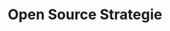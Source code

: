 ---
slug: "/grundlagen/oss-strategie"
title: "Open Source Strategie"
category: "Grundlagen"
sorting: 4
presentation: "https://onedrive.live.com/embed?cid=77FF6CBF13D23430&resid=77FF6CBF13D23430%21108889&authkey=AFGyc9RVejMyY6k&em=2&wdAr=1.7777777777777777"
sources:
    - title: 'I. Varley, G. Martin, J. Beda, S. Novotny, C. Aniszczyk, L. Faraone, J. Jagielski: "Setting an Open Source Strategy", aufgerufen am 06.05.2022'
      url: 'https://www.linuxfoundation.org/tools/setting-an-open-source-strategy/'
    - title: 'B. Weinberg: "The Essentials of Open Source Strategy and Governance", aufgerufen am 06.05.2022'
      url: 'https://web.archive.org/web/20170530155802/http://blog.blackducksoftware.com/the-essentials-of-open-source-strategy-and-governance/'
questions:
    - question: 'Was?'
      options: 
        - text: 'Option 1'
        - text: 'Option 2'
      correct: [1]
    - question: 'Was2?'
      options: 
        - text: 'Option 2.1'
        - text: 'Option 2.2'
        - text: 'Option 2.3'
      correct: [1, 2]
---